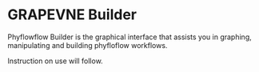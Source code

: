 # GRAPEVNE Builder

Phyflowflow Builder is the graphical interface that assists you in graphing,
manipulating and building phyfloflow workflows.

Instruction on use will follow.
